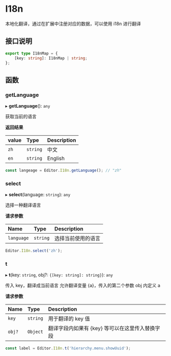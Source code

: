 # I18n

本地化翻译，通过在扩展中注册对应的数据，可以使用 i18n 进行翻译

## 接口说明

```typescript
export type I18nMap = {
	[key: string]: I18nMap | string;
};
```

## 函数

### getLanguage

▸ **getLanguage**(): `any`

获取当前的语言

**返回结果**

| value      | Type     | Description        |
| :--------- | :------- | :----------------- |
| `zh`       | `string` | 中文 |
| `en`       | `string` | English |

```typescript
const langeage = Editor.I18n.getLanguage(); // "zh"
```

### select

▸ **select**(language: `string`): `any`

选择一种翻译语言

**请求参数**

| Name       | Type     | Description        |
| :--------- | :------- | :----------------- |
| `language` | `string` | 选择当前使用的语言 |

```typescript
Editor.I18n.select('zh');
```

### t

▸ **t**(key: `string`, obj?: `{[key: string]: string}`): `any`

传入 key，翻译成当前语言
允许翻译变量 {a}，传入的第二个参数 obj 内定义 a

**请求参数**

| Name   | Type     | Description                                     |
| :----- | :------- | :---------------------------------------------- |
| `key`  | `string` | 用于翻译的 key 值                               |
| `obj?` | `Object` | 翻译字段内如果有 {key} 等可以在这里传入替换字段 |

```typescript
const label = Editor.I18n.t('hierarchy.menu.showUuid');
```
